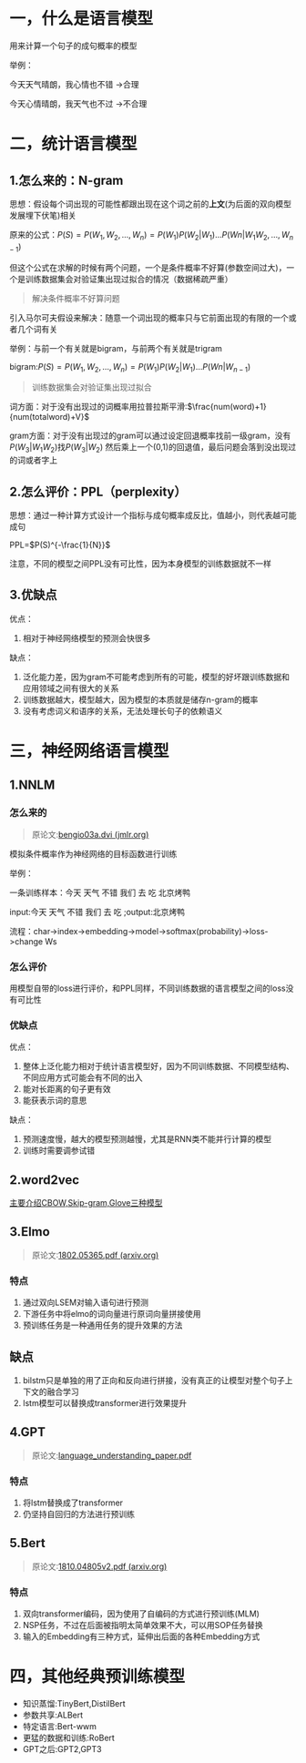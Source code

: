 ##
# 一，什么是语言模型

用来计算一个句子的成句概率的模型

举例：

今天天气晴朗，我心情也不错 ->合理

今天心情晴朗，我天气也不过 ->不合理

# 二，统计语言模型

## 1.怎么来的：N-gram

思想：假设每个词出现的可能性都跟出现在这个词之前的**上文**(为后面的双向模型发展埋下伏笔)相关

原来的公式：$P(S) = P(W_1,W_2,...,W_n) = P(W_1)P(W_2|W_1)...P(Wn|W_1W_2,...,W_{n-1})$

但这个公式在求解的时候有两个问题，一个是条件概率不好算(参数空间过大)，一个是训练数据集会对验证集出现过拟合的情况（数据稀疏严重）

> 解决条件概率不好算问题

引入马尔可夫假设来解决：随意一个词出现的概率只与它前面出现的有限的一个或者几个词有关

举例：与前一个有关就是bigram，与前两个有关就是trigram

bigram:$P(S) = P(W_1,W_2,...,W_n) = P(W_1)P(W_2|W_1)...P(Wn|W_{n-1})$

> 训练数据集会对验证集出现过拟合

词方面：对于没有出现过的词概率用拉普拉斯平滑:$\frac{num(word)+1}{num(totalword)+V}$

gram方面：对于没有出现过的gram可以通过设定回退概率找前一级gram，没有$P(W_3|W_1W_2)$找$P(W_3|W_2)$ 然后乘上一个(0,1)的回退值，最后问题会落到没出现过的词或者字上

## 2.怎么评价：PPL（perplexity）

思想：通过一种计算方式设计一个指标与成句概率成反比，值越小，则代表越可能成句

PPL=$P(S)^{-\frac{1}{N}}$

注意，不同的模型之间PPL没有可比性，因为本身模型的训练数据就不一样

## 3.优缺点

优点：

1. 相对于神经网络模型的预测会快很多

缺点：

1. 泛化能力差，因为gram不可能考虑到所有的可能，模型的好坏跟训练数据和应用领域之间有很大的关系
2. 训练数据越大，模型越大，因为模型的本质就是储存n-gram的概率
3. 没有考虑词义和语序的关系，无法处理长句子的依赖语义

# 三，神经网络语言模型

## 1.NNLM

### 怎么来的

> 原论文:[bengio03a.dvi (jmlr.org)](https://www.jmlr.org/papers/volume3/bengio03a/bengio03a.pdf)

模拟条件概率作为神经网络的目标函数进行训练

举例：

一条训练样本：今天 天气 不错 我们 去 吃 北京烤鸭

input:今天 天气 不错 我们 去 吃 ;output:北京烤鸭

流程：char->index->embedding->model->softmax(probability)->loss->change Ws

### 怎么评价

用模型自带的loss进行评价，和PPL同样，不同训练数据的语言模型之间的loss没有可比性

### 优缺点

优点：

1. 整体上泛化能力相对于统计语言模型好，因为不同训练数据、不同模型结构、不同应用方式可能会有不同的出入
2. 能对长距离的句子更有效
3. 能获表示词的意思

缺点：

1. 预测速度慢，越大的模型预测越慢，尤其是RNN类不能并行计算的模型
2. 训练时需要调参试错

## 2.word2vec

[主要介绍CBOW,Skip-gram,Glove三种模型](./word2vec.md)

## 3.Elmo

> 原论文:[1802.05365.pdf (arxiv.org)](https://arxiv.org/pdf/1802.05365.pdf)

### 特点

1. 通过双向LSEM对输入语句进行预测
2. 下游任务中将elmo的词向量进行原词向量拼接使用
3. 预训练任务是一种通用任务的提升效果的方法

## 缺点

1. bilstm只是单独的用了正向和反向进行拼接，没有真正的让模型对整个句子上下文的融合学习
2. lstm模型可以替换成transformer进行效果提升

## 4.GPT

> 原论文:[language_understanding_paper.pdf](https://s3-us-west-2.amazonaws.com/openai-assets/research-covers/language-unsupervised/language_understanding_paper.pdf)

### 特点

1. 将lstm替换成了transformer
2. 仍坚持自回归的方法进行预训练

## 5.Bert

> 原论文:[1810.04805v2.pdf (arxiv.org)](https://arxiv.org/pdf/1810.04805v2.pdf)

### 特点

1. 双向transformer编码，因为使用了自编码的方式进行预训练(MLM)
2. NSP任务，不过在后面被指明太简单效果不大，可以用SOP任务替换
3. 输入的Embedding有三种方式，延伸出后面的各种Embedding方式


# 四，其他经典预训练模型

- 知识蒸馏:TinyBert,DistilBert
- 参数共享:ALBert
- 特定语言:Bert-wwm
- 更猛的数据和训练:RoBert
- GPT之后:GPT2,GPT3
